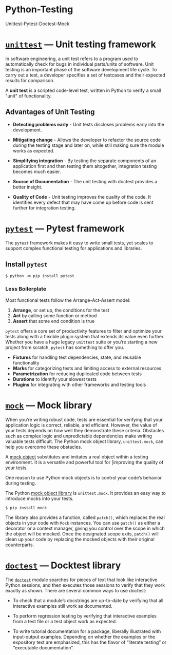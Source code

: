 # Python-Testing
Unittest-Pytest-Doctest-Mock

# [`unittest`](https://docs.python.org/3/library/unittest.html#module-unittest "unittest: Unit testing framework for Python.")  — Unit testing framework

In software engineering, a unit test refers to a program used to automatically check for bugs in individual parts/units of software. Unit testing is an important phase of the software development life cycle. To carry out a test, a developer specifies a set of testcases and their expected results for comparison.

A **unit test** is a scripted code-level test, written in Python to verify a small "unit" of functionality.

## **Advantages of Unit Testing**

-   **Detecting problems early**  - Unit tests discloses problems early into the development.
    
-   **Mitigating change**  - Allows the developer to refactor the source code during the testing stage and later on, while still making sure the module works as expected.
    
-   **Simplifying integration**  - By testing the separate components of an application first and then testing them altogether, integration testing becomes much easier.
    
-   **Source of Documentation**  - The unit testing with doctest provides a better insight.
-  **Quality of Code** - Unit testing improves the quality of the code. It identifies every defect that may have come up before code is sent further for integration testing.


# [`pytest`]("https://docs.pytest.org/en/6.2.x/index.html#")  — Pytest framework

The `pytest` framework makes it easy to write small tests, yet scales to support complex functional testing for applications and libraries.

## Install  `pytest`
```
$ python -m pip install pytest
```
### Less Boilerplate[](https://realpython.com/pytest-python-testing/#less-boilerplate "Permanent link")

Most functional tests follow the Arrange-Act-Assert model:

1.  **Arrange**, or set up, the conditions for the test
2.  **Act**  by calling some function or method
3.  **Assert**  that some end condition is true

`pytest`  offers a core set of productivity features to filter and optimize your tests along with a flexible plugin system that extends its value even further. Whether you have a huge legacy  `unittest`  suite or you’re starting a new project from scratch,  `pytest`  has something to offer you.



-   **Fixtures**  for handling test dependencies, state, and reusable functionality
-   **Marks**  for categorizing tests and limiting access to external resources
-   **Parametrization**  for reducing duplicated code between tests
-   **Durations**  to identify your slowest tests
-   **Plugins**  for integrating with other frameworks and testing tools


# [`mock`]("https://pypi.org/project/mock/#")  — Mock library

When you’re writing robust code, tests are essential for verifying that your application logic is correct, reliable, and efficient. However, the value of your tests depends on how well they demonstrate these criteria. Obstacles such as complex logic and unpredictable dependencies make writing valuable tests difficult. The Python mock object library, `unittest.mock`, can help you overcome these obstacles.

A  [mock object](https://en.wikipedia.org/wiki/Mock_object)  substitutes and imitates a real object within a  testing environment. It is a versatile and powerful tool for  [improving the quality of your tests.

One reason to use Python mock objects is to control your code’s behavior during testing.

The Python [mock object library](https://docs.python.org/3/library/unittest.mock.html) is `unittest.mock`. It provides an easy way to introduce mocks into your tests.

```
$ pip install mock
```
The library also provides a function, called `patch()`, which replaces the real objects in your code with `Mock` instances. You can use `patch()` as either a decorator or a context manager, giving you control over the scope in which the object will be mocked. Once the designated scope exits, `patch()` will clean up your code by replacing the mocked objects with their original counterparts.



# [`doctest`]("https://docs.python.org/3/library/doctest.html#")  — Docktest library


The  [`doctest`](https://docs.python.org/3/library/doctest.html#module-doctest "doctest: Test pieces of code within docstrings.")  module searches for pieces of text that look like interactive Python sessions, and then executes those sessions to verify that they work exactly as shown. There are several common ways to use doctest:

-   To check that a module’s docstrings are up-to-date by verifying that all interactive examples still work as documented.
    
-   To perform regression testing by verifying that interactive examples from a test file or a test object work as expected.
    
-   To write tutorial documentation for a package, liberally illustrated with input-output examples. Depending on whether the examples or the expository text are emphasized, this has the flavor of “literate testing” or “executable documentation”.
